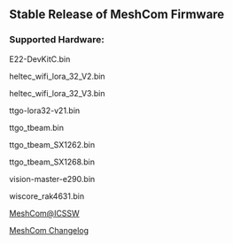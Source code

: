 ## Stable Release of MeshCom Firmware


### Supported Hardware:

E22-DevKitC.bin

heltec_wifi_lora_32_V2.bin

heltec_wifi_lora_32_V3.bin

ttgo-lora32-v21.bin

ttgo_tbeam.bin

ttgo_tbeam_SX1262.bin

ttgo_tbeam_SX1268.bin

vision-master-e290.bin

wiscore_rak4631.bin



[MeshCom@ICSSW ](https://icssw.org/meshcom/)

[MeshCom Changelog](https://icssw.org/meshcom-versionen/)
